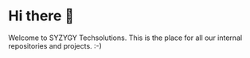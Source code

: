 # Hi there 👋
Welcome to SYZYGY Techsolutions. This is the place for all our internal repositories and projects.
:-)